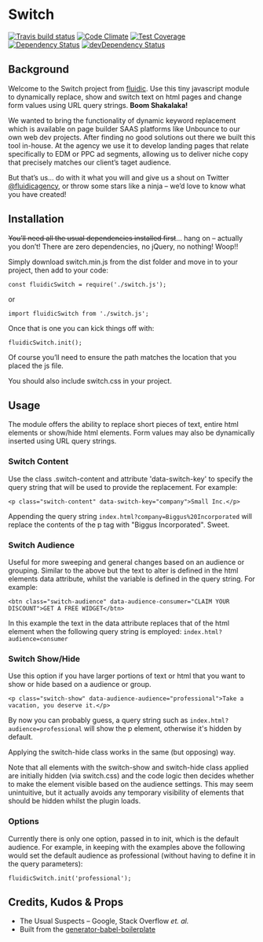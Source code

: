 # Switch

[![Travis build status](http://img.shields.io/travis/fluidicagency/switch.svg?style=flat)](https://travis-ci.org/fluidicagency/switch)
[![Code Climate](https://codeclimate.com/github/fluidicagency/switch/badges/gpa.svg)](https://codeclimate.com/github/fluidicagency/switch)
[![Test Coverage](https://codeclimate.com/github/fluidicagency/switch/badges/coverage.svg)](https://codeclimate.com/github/fluidicagency/switch)
[![Dependency Status](https://david-dm.org/fluidicagency/switch.svg)](https://david-dm.org/fluidicagency/switch)
[![devDependency Status](https://david-dm.org/fluidicagency/switch/dev-status.svg)](https://david-dm.org/fluidicagency/switch#info=devDependencies)

## Background
Welcome to the Switch project from [fluidic](https://fluidic.agency). Use this tiny javascript module to dynamically replace, show and switch text on html pages and change form values using URL query strings. **Boom Shakalaka!**

We wanted to bring the functionality of dynamic keyword replacement which is available on page builder SAAS platforms like Unbounce to our own web dev projects. After finding no good solutions out there we built this tool in-house. At the agency we use it to develop landing pages that relate specifically to EDM or PPC ad segments, allowing us to deliver niche copy that precisely matches our client&rsquo;s taget audience.

But that&rsquo;s us&hellip; do with it what you will and give us a shout on Twitter [@fluidicagency](https://twitter.com/fluidicagency), or throw some stars like a ninja &ndash; we&rsquo;d love to know what you have created!

## Installation

~~You&rsquo;ll need all the usual dependencies installed first~~&hellip; hang on &ndash; actually you don&rsquo;t! There are zero dependencies, no jQuery, no nothing! Woop!!

Simply download switch.min.js from the dist folder and move in to your project, then add to your code:

~~~~
const fluidicSwitch = require('./switch.js');
~~~~

or

~~~~
import fluidicSwitch from './switch.js';
~~~~

Once that is one you can kick things off with:

~~~~
fluidicSwitch.init();
~~~~

Of course you&rsquo;ll need to ensure the path matches the location that you placed the js file.

You should also include switch.css in your project.

## Usage

The module offers the ability to replace short pieces of text, entire html elements or show/hide html elements. Form values may also be dynamically inserted using URL query strings.

### Switch Content

Use the class .switch-content and attribute 'data-switch-key' to specify the query string that will be used to provide the replacement. For example:

~~~~
<p class="switch-content" data-switch-key="company">Small Inc.</p>
~~~~

Appending the query string `index.html?company=Biggus%20Incorporated` will replace the contents of the p tag with "Biggus Incorporated". Sweet.

### Switch Audience

Useful for more sweeping and general changes based on an audience or grouping. Similar to the above but the text to alter is defined in the html elements data attribute, whilst the variable is defined in the query string. For example:

~~~~
<btn class="switch-audience" data-audience-consumer="CLAIM YOUR DISCOUNT">GET A FREE WIDGET</btn>
~~~~

In this example the text in the data attribute replaces that of the html element when the following query string is employed: `index.html?audience=consumer`

### Switch Show/Hide

Use this option if you have larger portions of text or html that you want to show or hide based on a audience or group.

~~~~
<p class="switch-show" data-audience-audience="professional">Take a vacation, you deserve it.</p>
~~~~

By now you can probably guess, a query string such as `index.html?audience=professional` will show the p element, otherwise it's hidden by default.

Applying the switch-hide class works in the same (but opposing) way.

Note that all elements with the switch-show and switch-hide class applied are initially hidden (via switch.css) and the code logic then decides whether to make the element visible based on the audience settings. This may seem unintuitive, but it actually avoids any temporary visibility of elements that should be hidden whilst the plugin loads.

### Options

Currently there is only one option, passed in to init, which is the default audience. For example, in keeping with the examples above the following would set the default audience as professional (without having to define it in the query parameters):

~~~~
fluidicSwitch.init('professional');
~~~~

## Credits, Kudos &amp; Props
* The Usual Suspects &ndash; Google, Stack Overflow *et. al.*
* Built from the [generator-babel-boilerplate](https://github.com/babel/generator-babel-boilerplate)
